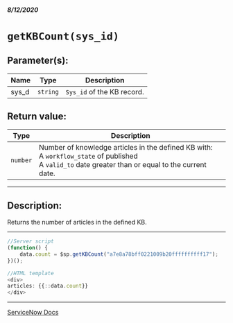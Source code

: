 ##### 8/12/2020
# `getKBCount(sys_id)`
## Parameter(s):
| Name | Type | Description |
|---|---|---|
| sys_d | `string` | `Sys_id` of the KB record. |

## Return value:
| Type | Description |
|---|---|
| `number` | Number of knowledge articles in the defined KB with:<br>A `workflow_state` of published<br>A `valid_to` date greater than or equal to the current date. |

---

## Description:
Returns the number of articles in the defined KB.

---

```js
//Server script 
(function() {
    data.count = $sp.getKBCount("a7e8a78bff0221009b20ffffffffff17");
})();

//HTML template
<div>
articles: {{::data.count}}
</div>
```

---

[ServiceNow Docs](https://developer.servicenow.com/dev.do#!/reference/api/newyork/server/no-namespace/c_GlideSPScriptableScopedAPI#GSPS-getKBCount_S)